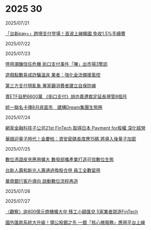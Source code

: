 # 2025 30

2025/07/21

[「台新pay+」跨境支付登場！首波上線韓國 免收1.5%手續費](https://udn.com/news/story/7239/8886913)

2025/07/22

2025/07/23

[停用潮釀信任危機 街口支付事件「嗶」出市場3警訊](https://udn.com/news/story/7239/8891795)

[遊戲點數易成詐騙溫床 業者：強化金流備援風控](https://udn.com/news/story/7239/8891819)

[第三方支付現亂象 專家籲消費者建立自保防線](https://udn.com/news/story/7239/8891799)

[賣ETF自肥6600萬 《街口支付》胡亦嘉遭裁定延長境管8個月](https://www.chinatimes.com/realtimenews/20250723004399-260402?chdtv)

[統一聯名卡傳8月底面市　建構Dream集團生態圈](https://www.cardu.com.tw/news/detail.php?57982)

2025/07/24

[網家金融科技子公司21st FinTech 取得日本 Payment for股權 深化經營](https://money.udn.com/money/story/5613/8894249)

[華碩迎量子時代！金慶柏：資安密碼長度應15碼 將導入後量子加密](https://money.udn.com/money/story/5612/8892811)

2025/07/25

[數位憑證皮夾應用擴大 數發部攜產業打造可信數位生態](https://udn.com/news/story/7239/8896797)

[台新人壽和新光人壽通過換股合併 員工全數留用](https://ec.ltn.com.tw/article/breakingnews/5120677)

[華南銀行客戶導向 啟動數位流程再造](https://money.udn.com/money/story/5636/8894672)

2025/07/26

2025/07/27

[〈觀察〉逾800億元商機擴大中 移工小額匯兌 5家業者競逐FinTech](https://m.cnyes.com/news/id/6077920)

[國外匯款系統大升級！領公股銀之先 一銀「核心微服務」應用平台上線](https://news.cnyes.com/news/id/6078055)